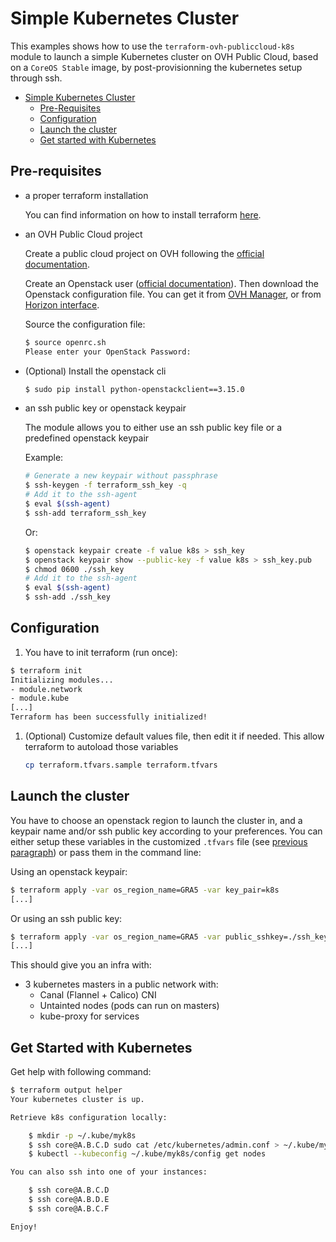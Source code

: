 # Simple Kubernetes Cluster

This examples shows how to use the `terraform-ovh-publiccloud-k8s` module to 
launch a simple Kubernetes cluster on OVH Public Cloud, based on a `CoreOS Stable`
image, by post-provisionning the kubernetes setup through ssh.

- [Simple Kubernetes Cluster](#simple-kubernetes-cluster)
    - [Pre-Requisites](#pre-requisites)
    - [Configuration](#configuration)
    - [Launch the cluster](#launch-the-cluster)
    - [Get started with Kubernetes](#get-started-with-kubernetes)

## Pre-requisites

- a proper terraform installation

  You can find information on how to install terraform [here](https://www.terraform.io/intro/getting-started/install.html).

- an OVH Public Cloud project
  
  Create a public cloud project on OVH following the [official documentation](https://docs.ovh.com/gb/en/public-cloud/getting_started_with_public_cloud_logging_in_and_creating_a_project/).

  Create an Openstack user ([official documentation](https://docs.ovh.com/gb/en/public-cloud/configure_user_access_to_horizon/)).
  Then download the Openstack configuration file. You can get it from [OVH Manager](https://www.ovh.com/manager/cloud/), or from [Horizon interface](https://horizon.cloud.ovh.net/project/api_access/openrc/).

  Source the configuration file:

  ```bash
  $ source openrc.sh
  Please enter your OpenStack Password:
  ```
  
- (Optional) Install the openstack cli

  ```bash
  $ sudo pip install python-openstackclient==3.15.0
  ```

- an ssh public key or openstack keypair

  The module allows you to either use an ssh public key file or a predefined openstack keypair

  Example: 

   ```bash
   # Generate a new keypair without passphrase
   $ ssh-keygen -f terraform_ssh_key -q
   # Add it to the ssh-agent 
   $ eval $(ssh-agent)
   $ ssh-add terraform_ssh_key
   ```
   
   Or:
   
   ```bash
   $ openstack keypair create -f value k8s > ssh_key
   $ openstack keypair show --public-key -f value k8s > ssh_key.pub
   $ chmod 0600 ./ssh_key
   # Add it to the ssh-agent
   $ eval $(ssh-agent)
   $ ssh-add ./ssh_key
   ```

## Configuration

1. You have to init terraform (run once):

```bash
$ terraform init
Initializing modules...
- module.network
- module.kube
[...]
Terraform has been successfully initialized!
```

1. (Optional) Customize default values file, then edit it if needed.
   This allow terraform to autoload those variables

   ```bash
   cp terraform.tfvars.sample terraform.tfvars
   ```

## Launch the cluster

You have to choose an openstack region to launch the cluster in, and a keypair name and/or ssh public key according to your preferences. You can either setup these variables in the customized `.tfvars` file (see [previous paragraph](#configuration)) or pass them in the command line:

Using an openstack keypair:

```bash
$ terraform apply -var os_region_name=GRA5 -var key_pair=k8s
[...]
```

Or using an ssh public key:

```bash
$ terraform apply -var os_region_name=GRA5 -var public_sshkey=./ssh_key.pub
[...]
```


This should give you an infra with:

* 3 kubernetes masters in a public network with:
  * Canal (Flannel + Calico) CNI
  * Untainted nodes (pods can run on masters)
  * kube-proxy for services

## Get Started with Kubernetes

Get help with following command:

```bash
$ terraform output helper
Your kubernetes cluster is up.

Retrieve k8s configuration locally:

    $ mkdir -p ~/.kube/myk8s
    $ ssh core@A.B.C.D sudo cat /etc/kubernetes/admin.conf > ~/.kube/myk8s/config
    $ kubectl --kubeconfig ~/.kube/myk8s/config get nodes

You can also ssh into one of your instances:

    $ ssh core@A.B.C.D
    $ ssh core@A.B.D.E
    $ ssh core@A.B.C.F

Enjoy!
```
